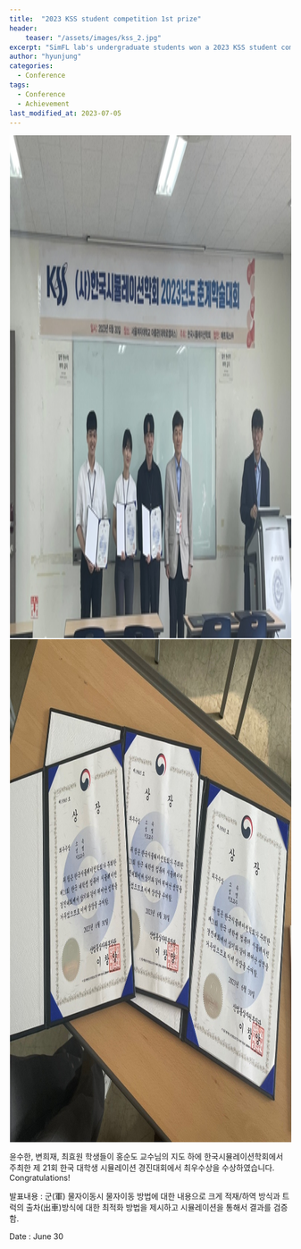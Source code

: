 ```yaml
---
title:  "2023 KSS student competition 1st prize"
header:
    teaser: "/assets/images/kss_2.jpg"
excerpt: "SimFL lab's undergraduate students won a 2023 KSS student competition."
author: "hyunjung"
categories:
  - Conference
tags:
  - Conference
  - Achievement
last_modified_at: 2023-07-05
---
```

<img align="center" width="900" height="900" style="border: 1px solid white" src="/assets/images/kss_1.png"> 
<img align="center" width="900" height="900" style="border: 1px solid white" src="/assets/images/kss_2.jpg"> 


윤수한, 변희재, 최효원 학생들이 홍순도 교수님의 지도 하에 한국시뮬레이션학회에서 주최한 제 21회 한국 대학생 시뮬레이션 경진대회에서 최우수상을 수상하였습니다.
Congratulations!

발표내용 : 군(軍) 물자이동시 물자이동 방법에 대한 내용으로 크게 적재/하역 방식과 트럭의 출차(出車)방식에 대한 최적화 방법을 제시하고 시뮬레이션을 통해서 결과를 검증함.


Date : June 30